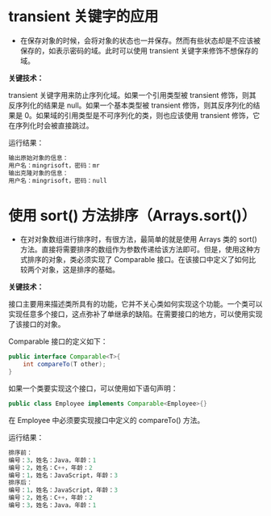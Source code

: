 # transient 关键字的应用

- 在保存对象的时候，会将对象的状态也一并保存。然而有些状态却是不应该被保存的，如表示密码的域。此时可以使用 transient 关键字来修饰不想保存的域。

**关键技术：**

transient 关键字用来防止序列化域。如果一个引用类型被 transient 修饰，则其反序列化的结果是 null。如果一个基本类型被 transient 修饰，则其反序列化的结果是 0。如果域的引用类型是不可序列化的类，则也应该使用 transient 修饰，它在序列化时会被直接跳过。

运行结果：

```java
输出原始对象的信息：
用户名：mingrisoft，密码：mr
输出克隆对象的信息：
用户名：mingrisoft，密码：null
```


# 使用 sort() 方法排序（Arrays.sort()）

- 在对对象数组进行排序时，有很方法，最简单的就是使用 Arrays 类的 sort() 方法。直接将需要排序的数组作为参数传递给该方法即可。但是，使用这种方式排序的对象，类必须实现了 Comparable 接口。在该接口中定义了如何比较两个对象，这是排序的基础。

**关键技术：**

接口主要用来描述类所具有的功能，它并不关心类如何实现这个功能。一个类可以实现任意多个接口，这点弥补了单继承的缺陷。在需要接口的地方，可以使用实现了该接口的对象。

Comparable 接口的定义如下：

```java
public interface Comparable<T>{
    int compareTo(T other);
}
```

如果一个类要实现这个接口，可以使用如下语句声明：

```java
public class Employee implements Comparable<Employee>{}
```

在 Employee 中必须要实现接口中定义的 compareTo() 方法。

运行结果：

```java
排序前：
编号：3，姓名：Java，年龄：1
编号：2，姓名：C++，年龄：2
编号：1，姓名：JavaScript，年龄：3
排序后：
编号：1，姓名：JavaScript，年龄：3
编号：2，姓名：C++，年龄：2
编号：3，姓名：Java，年龄：1
```